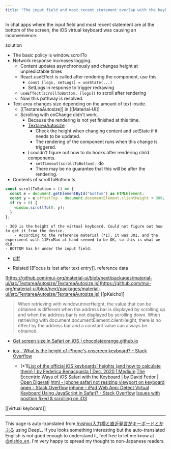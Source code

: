 ```yaml
---
title: "The input field and most recent statement overlap with the keyboard."
---
```


In chat apps where the input field and most recent statement are at the bottom of the screen, the iOS virtual keyboard was causing an inconvenience.

solution
- The basic policy is window.scrollTo
- Network response increases logging.
    - Content updates asynchronously and changes height at unpredictable times
    - React.useEffect is called after rendering the component, use this
        - `const [logs, setLogs] = useState(...)`
        - SetLogs in response to trigger redrawing
    - `useEffect(scrollToBottom, [logs])` to scroll after rendering
    - Now this pathway is resolved.
- Text area changes size depending on the amount of text inside.
    - [[TextareaAutosize]] in [[Material-UI]]
    - Scrolling with onChange didn't work.
        - Because the rendering is not yet finished at this time.
        - [TextareaAutosize](https://github.com/mui-org/material-ui/blob/next/packages/material-ui/src/TextareaAutosize/TextareaAutosize.js)
            - Check the height when changing content and setState if it needs to be updated.
            - The rendering of the component runs when this change is triggered.
        - I couldn't figure out how to do hooks after rendering child components.
            - `setTimeout(scrollToBottom);` do
            - There may be no guarantee that this will be after the rendering.
- Contents of scrollToBottom
ts

```typescript
const scrollToBottom = () => {
  const e = document.getElementById("bottom") as HTMLElement;
  const y = e.offsetTop - document.documentElement.clientHeight + 300;
  if (y > 0) {
    window.scrollTo(0, y);
  }
};
```

    - 300 is the height of the virtual keyboard. Could not figure out how to get it from the device.
        - According to the reference material (*1), it was 301, and the experiment with 11ProMax at hand seemed to be OK, so this is what we did.
    - BOTTOM has hr under the input field.
- [diff](https://github.com/nishio/keicho-webclient/commit/33160de16bfd2feb4da08fb47e91b6f16f7cde3a)

- Related [[Focus is lost after text entry]].
reference data

[https://github.com/mui-org/material-ui/blob/next/packages/material-ui/src/TextareaAutosize/TextareaAutosize.js](https://github.com/mui-org/material-ui/blob/next/packages/material-ui/src/TextareaAutosize/TextareaAutosize.js)
[[pKeicho]]

> When retrieving with window.innerHeight, the value that can be obtained is different when the address bar is displayed by scrolling up and when the address bar is not displayed by scrolling down.
>  When retrieving with document.documentElement.clientHeight, there is no effect by the address bar and a constant value can always be obtained.
- [Get screen size in Safari on iOS | chocolateorange.github.io](https://chocolateorange.github.io/2016/09/23/01/)

- [ios - What is the height of iPhone's onscreen keyboard? - Stack Overflow](https://stackoverflow.com/questions/11284321/what-is-the-height-of-iphones-onscreen-keyboard)
    - (*1)[List of the official iOS keyboards’ heights (and how to calculate them) | by Federica Benacquista | Dec, 2020 | Medium](https://federicabenacquista.medium.com/list-of-the-official-ios-keyboards-heights-and-how-to-calculate-them-c2b844ef54b9)
[The Eccentric Ways of iOS Safari with the Keyboard | by David Fedor | Open Digerati](https://blog.opendigerati.com/the-eccentric-ways-of-ios-safari-with-the-keyboard-b5aa3f34228d)
[html - Iphone safari not resizing viewport on keyboard open - Stack Overflow](https://stackoverflow.com/questions/39417778/iphone-safari-not-resizing-viewport-on-keyboard-open)
[iphone - iPad Web App: Detect Virtual Keyboard Using JavaScript in Safari? - Stack Overflow](https://stackoverflow.com/questions/2593139/ipad-web-app-detect-virtual-keyboard-using-javascript-in-safari)
[Issues with position fixed & scrolling on iOS](https://remysharp.com/2012/05/24/issues-with-position-fixed-scrolling-on-ios)

[[virtual keyboard]]

---
This page is auto-translated from [/nishio/入力欄と直近発言がキーボードとかぶる](https://scrapbox.io/nishio/入力欄と直近発言がキーボードとかぶる) using DeepL. If you looks something interesting but the auto-translated English is not good enough to understand it, feel free to let me know at [@nishio_en](https://twitter.com/nishio_en). I'm very happy to spread my thought to non-Japanese readers.